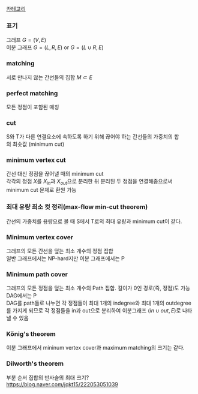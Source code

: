 [카테고리](/README.md)
### 표기
그래프 $G = (V, E)$   
이분 그래프 $G = (L, R, E)$ or $G = (L \cup R, E)$   

### matching
서로 만나지 않는 간선들의 집합 $M \subset E$

### perfect matching   
모든 정점이 포함된 매칭

### cut
S와 T가 다른 연결요소에 속하도록 하기 위해 끊어야 하는 간선들의 가중치의 합   
의 최솟값 (minimum cut)

### minimum vertex cut
간선 대신 정점을 끊어낼 때의 minimum cut   
각각의 정점 $X$를 $X_{in}$과 $X_{out}$으로 분리한 뒤 분리된 두 정점을 연결해줌으로써 minimum cut 문제로 환원 가능   

### 최대 유량 최소 컷 정리(max-flow min-cut theorem)
간선의 가중치를 용량으로 볼 때 S에서 T로의 최대 유량과 minimum cut이 같다.

### Minimum vertex cover
그래프의 모든 간선을 덮는 최소 개수의 정점 집합   
일반 그래프에서는 NP-hard지만 이분 그래프에서는 P   

### Minimum path cover
그래프의 모든 정점을 덮는 최소 개수의 Path 집합. 길이가 0인 경로(즉, 정점)도 가능   
DAG에서는 P   
DAG를 path들로 나누면 각 정점들이 최대 1개의 indegree와 최대 1개의 outdegree를 가지게 되므로 각 정점들을 in과 out으로 분리하여 이분그래프 $(in \cup out, E)$로 나타낼 수 있음   

### Kőnig's theorem
이분 그래프에서 mininum vertex cover과 maximum matching의 크기는 같다.

### Dilworth's theorem
부분 순서 집합의 반사슬의 최대 크기?
https://blog.naver.com/jqkt15/222053051039